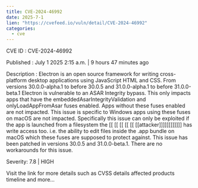 ```yaml
---
title: CVE-2024-46992
date: 2025-7-1
lien: "https://cvefeed.io/vuln/detail/CVE-2024-46992"
categories:
  - cve
---
```


CVE ID : CVE-2024-46992

Published :  July 1
2025
2:15 a.m. | 9 hours
47 minutes ago

Description : Electron is an open source framework for writing cross-platform desktop applications using JavaScript
HTML and CSS. From versions 30.0.0-alpha.1 to before 30.0.5 and 31.0.0-alpha.1 to before 31.0.0-beta.1
Electron is vulnerable to an ASAR Integrity bypass. This only impacts apps that have the embeddedAsarIntegrityValidation and onlyLoadAppFromAsar fuses enabled. Apps without these fuses enabled are not impacted. This issue is specific to Windows
apps using these fuses on macOS are not impacted. Specifically this issue can only be exploited if the app is launched from a filesystem the  [[ [[ [[ [[ [[ [[attacker]]]]]]]]]]]] has write access too. i.e. the ability to edit files inside the .app bundle on macOS which these fuses are supposed to protect against. This issue has been patched in versions 30.0.5 and 31.0.0-beta.1. There are no workarounds for this issue.

Severity: 7.8 | HIGH

Visit the link for more details
such as CVSS details
affected products
timeline
and more...
